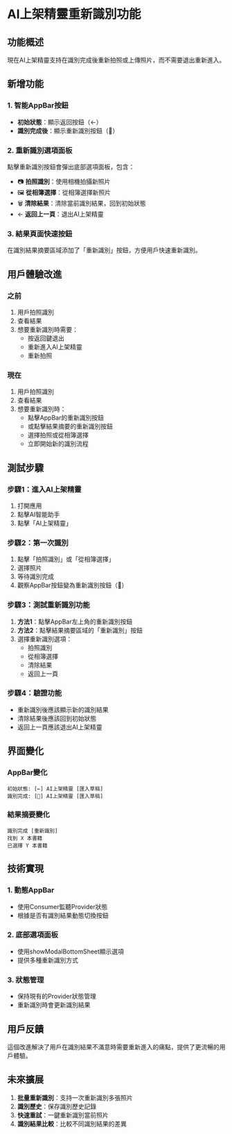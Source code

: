 # AI上架精靈重新識別功能

## 功能概述

現在AI上架精靈支持在識別完成後重新拍照或上傳照片，而不需要退出重新進入。

## 新增功能

### 1. 智能AppBar按鈕
- **初始狀態**：顯示返回按鈕（←）
- **識別完成後**：顯示重新識別按鈕（🔄）

### 2. 重新識別選項面板
點擊重新識別按鈕會彈出底部選項面板，包含：
- 📷 **拍照識別**：使用相機拍攝新照片
- 🖼️ **從相簿選擇**：從相簿選擇新照片
- 🗑️ **清除結果**：清除當前識別結果，回到初始狀態
- ← **返回上一頁**：退出AI上架精靈

### 3. 結果頁面快速按鈕
在識別結果摘要區域添加了「重新識別」按鈕，方便用戶快速重新識別。

## 用戶體驗改進

### 之前
1. 用戶拍照識別
2. 查看結果
3. 想要重新識別時需要：
   - 按返回鍵退出
   - 重新進入AI上架精靈
   - 重新拍照

### 現在
1. 用戶拍照識別
2. 查看結果
3. 想要重新識別時：
   - 點擊AppBar的重新識別按鈕
   - 或點擊結果摘要的重新識別按鈕
   - 選擇拍照或從相簿選擇
   - 立即開始新的識別流程

## 測試步驟

### 步驟1：進入AI上架精靈
1. 打開應用
2. 點擊AI智能助手
3. 點擊「AI上架精靈」

### 步驟2：第一次識別
1. 點擊「拍照識別」或「從相簿選擇」
2. 選擇照片
3. 等待識別完成
4. 觀察AppBar按鈕變為重新識別按鈕（🔄）

### 步驟3：測試重新識別功能
1. **方法1**：點擊AppBar左上角的重新識別按鈕
2. **方法2**：點擊結果摘要區域的「重新識別」按鈕
3. 選擇重新識別選項：
   - 拍照識別
   - 從相簿選擇
   - 清除結果
   - 返回上一頁

### 步驟4：驗證功能
- 重新識別後應該顯示新的識別結果
- 清除結果後應該回到初始狀態
- 返回上一頁應該退出AI上架精靈

## 界面變化

### AppBar變化
```
初始狀態: [←] AI上架精靈 [匯入草稿]
識別完成: [🔄] AI上架精靈 [匯入草稿]
```

### 結果摘要變化
```
識別完成 [重新識別]
找到 X 本書籍
已選擇 Y 本書籍
```

## 技術實現

### 1. 動態AppBar
- 使用Consumer監聽Provider狀態
- 根據是否有識別結果動態切換按鈕

### 2. 底部選項面板
- 使用showModalBottomSheet顯示選項
- 提供多種重新識別方式

### 3. 狀態管理
- 保持現有的Provider狀態管理
- 重新識別時會更新識別結果

## 用戶反饋

這個改進解決了用戶在識別結果不滿意時需要重新進入的痛點，提供了更流暢的用戶體驗。

## 未來擴展

1. **批量重新識別**：支持一次重新識別多張照片
2. **識別歷史**：保存識別歷史記錄
3. **快速重試**：一鍵重新識別當前照片
4. **識別結果比較**：比較不同識別結果的差異

